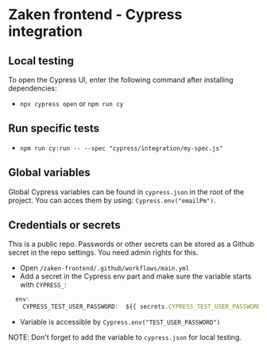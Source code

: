 # Zaken frontend - Cypress integration

## Local testing
To open the Cypress UI, enter the following command after installing dependencies:

- `npx cypress open` or `npm run cy`

## Run specific tests
- `npm run cy:run -- --spec "cypress/integration/my-spec.js"`

## Global variables

Global Cypress variables can be found in `cypress.json` in the root of the project. You can acces them by using: `Cypress.env("emailPm")`.

## Credentials or secrets

This is a public repo. Passwords or other secrets can be stored as a Github secret in the repo settings. You need admin rights for this.

- Open `/zaken-frontend/.github/workflows/main.yml`
- Add a secret in the Cypress env part and make sure the variable starts with `CYPRESS_`:

```JavaScript
  env:
    CYPRESS_TEST_USER_PASSWORD:  ${{ secrets.CYPRESS_TEST_USER_PASSWORD }}

```
- Variable is accessible by `Cypress.env("TEST_USER_PASSWORD")`

NOTE: Don't forget to add the variable to `cypress.json` for local testing.

